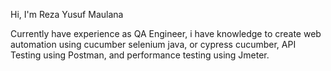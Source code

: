 <p>Hi, I'm Reza Yusuf Maulana</p>
Currently have experience as QA Engineer, i have knowledge to create web automation using cucumber selenium java, or cypress cucumber, API Testing using Postman, and performance testing using Jmeter.

<!---
rezaa98/rezaa98 is a ✨ special ✨ repository because its `README.md` (this file) appears on your GitHub profile.
You can click the Preview link to take a look at your changes.
--->

